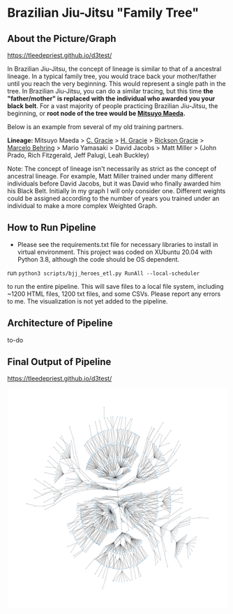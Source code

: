 # Brazilian Jiu-Jitsu "Family Tree"



## About the Picture/Graph

https://tleedepriest.github.io/d3test/

In Brazilian Jiu-Jitsu, the concept of lineage is similar to that of a ancestral lineage. In a typical family tree, you would trace back your mother/father until you reach the very beginning. This would represent a single path in the tree. In Brazilian Jiu-Jitsu, you can  do a similar tracing, but this time **the "father/mother" is replaced with the individual who awarded you your black belt**. For a vast majority of people practicing Brazilian Jiu-Jitsu, the beginning, or **root node of the tree would be [Mitsuyo Maeda](https://en.wikipedia.org/wiki/Mitsuyo_Maeda).**

Below is an example from several of my old training partners.

**Lineage:** Mitsuyo Maeda > [C. Gracie](https://www.bjjheroes.com/bjj-fighters/carlos-gracie-sr-profile) > [H. Gracie](https://www.bjjheroes.com/bjj-fighters/helio-gracie) > [Rickson Gracie](https://www.bjjheroes.com/bjj-fighters/rickson-gracie-facts-and-bio) > [Marcelo Behring](https://www.bjjheroes.com/bjj-fighters/marcelo-behring) > Mario Yamasaki > David Jacobs > Matt Miller > (John Prado, Rich Fitzgerald, Jeff Palugi, Leah Buckley) 

Note: The concept of lineage isn't necessarily as strict as the concept of ancestral lineage. For example, Matt Miller trained under many different individuals before David Jacobs, but it was David who finally awarded him his Black Belt. Initially in my graph I will only consider one. Different weights could be assigned according to the number of years you trained under an individual to make a more complex Weighted Graph. 

## How to Run Pipeline

- Please see the requirements.txt file for necessary libraries to install in virtual environment. This project was coded on XUbuntu 20.04 with Python 3.8, although the code should be OS dependent.

run `python3 scripts/bjj_heroes_etl.py RunAll --local-scheduler`

to run the entire pipeline. This will save files to a local file system, including ~1200 HTML files, 1200 txt files, and some CSVs. Please report any errors to me. The visualization is not yet added to the pipeline.

## Architecture of Pipeline

to-do

## Final Output of Pipeline

https://tleedepriest.github.io/d3test/

![](hierarchy_kk.png)

